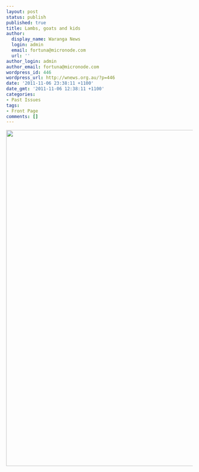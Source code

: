 ```yaml
---
layout: post
status: publish
published: true
title: Lambs, goats and kids
author:
  display_name: Waranga News
  login: admin
  email: fortuna@micronode.com
  url: ''
author_login: admin
author_email: fortuna@micronode.com
wordpress_id: 446
wordpress_url: http://wnews.org.au/?p=446
date: '2011-11-06 23:38:11 +1100'
date_gmt: '2011-11-06 12:38:11 +1100'
categories:
- Past Issues
tags:
- Front Page
comments: []
---
```

<p><a href="http://wnews.org.au/wp-content/uploads/2011/11/frontpage-20111103.pdf"><img class="alignnone size-full wp-image-444" title="Front Page - November 3, 2011" src="http://wnews.org.au/wp-content/uploads/2011/11/frontpage-20111103.png" alt="" width="624" height="907" /></a></p>
